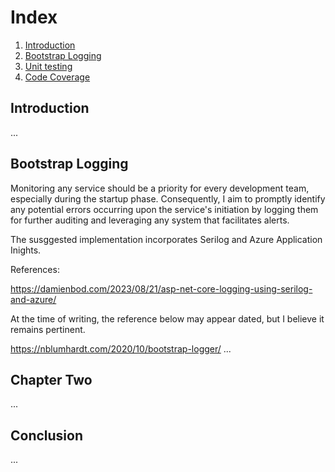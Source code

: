 # Index

1. [Introduction](#introduction)
2. [Bootstrap Logging](#bootstrap-logging)
3. [Unit testing](#chapter-two)
4. [Code Coverage](#code-coverage)

## Introduction
...

## Bootstrap Logging

Monitoring any service should be a priority for every development team, especially during the startup phase. Consequently, I aim to promptly identify any potential errors occurring upon the service's initiation by logging them for further auditing and leveraging any system that facilitates alerts.

The susggested implementation incorporates Serilog and Azure Application Inights.



References:

https://damienbod.com/2023/08/21/asp-net-core-logging-using-serilog-and-azure/

At the time of writing, the reference below may appear dated, but I believe it remains pertinent.

https://nblumhardt.com/2020/10/bootstrap-logger/
...

## Chapter Two
...

## Conclusion
...
